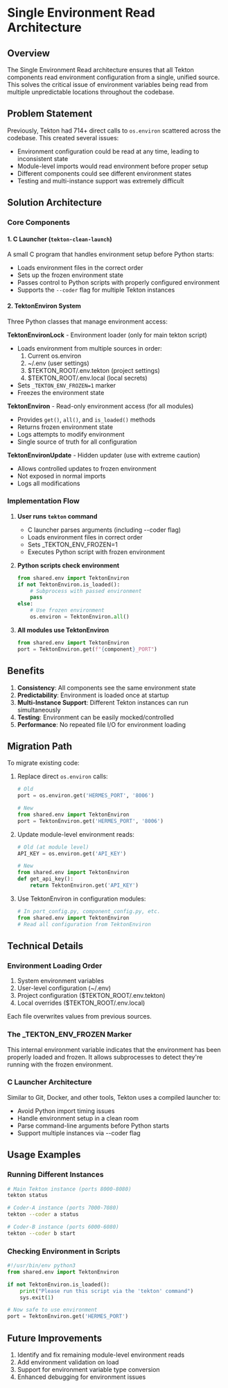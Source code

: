 # Single Environment Read Architecture

## Overview

The Single Environment Read architecture ensures that all Tekton components read environment configuration from a single, unified source. This solves the critical issue of environment variables being read from multiple unpredictable locations throughout the codebase.

## Problem Statement

Previously, Tekton had 714+ direct calls to `os.environ` scattered across the codebase. This created several issues:
- Environment configuration could be read at any time, leading to inconsistent state
- Module-level imports would read environment before proper setup
- Different components could see different environment states
- Testing and multi-instance support was extremely difficult

## Solution Architecture

### Core Components

#### 1. C Launcher (`tekton-clean-launch`)
A small C program that handles environment setup before Python starts:
- Loads environment files in the correct order
- Sets up the frozen environment state
- Passes control to Python scripts with properly configured environment
- Supports the `--coder` flag for multiple Tekton instances

#### 2. TektonEnviron System
Three Python classes that manage environment access:

**TektonEnvironLock** - Environment loader (only for main tekton script)
- Loads environment from multiple sources in order:
  1. Current os.environ
  2. ~/.env (user settings)
  3. $TEKTON_ROOT/.env.tekton (project settings)
  4. $TEKTON_ROOT/.env.local (local secrets)
- Sets `_TEKTON_ENV_FROZEN=1` marker
- Freezes the environment state

**TektonEnviron** - Read-only environment access (for all modules)
- Provides `get()`, `all()`, and `is_loaded()` methods
- Returns frozen environment state
- Logs attempts to modify environment
- Single source of truth for all configuration

**TektonEnvironUpdate** - Hidden updater (use with extreme caution)
- Allows controlled updates to frozen environment
- Not exposed in normal imports
- Logs all modifications

### Implementation Flow

1. **User runs `tekton` command**
   - C launcher parses arguments (including --coder flag)
   - Loads environment files in correct order
   - Sets _TEKTON_ENV_FROZEN=1
   - Executes Python script with frozen environment

2. **Python scripts check environment**
   ```python
   from shared.env import TektonEnviron
   if not TektonEnviron.is_loaded():
       # Subprocess with passed environment
       pass
   else:
       # Use frozen environment
       os.environ = TektonEnviron.all()
   ```

3. **All modules use TektonEnviron**
   ```python
   from shared.env import TektonEnviron
   port = TektonEnviron.get(f"{component}_PORT")
   ```

## Benefits

1. **Consistency**: All components see the same environment state
2. **Predictability**: Environment is loaded once at startup
3. **Multi-Instance Support**: Different Tekton instances can run simultaneously
4. **Testing**: Environment can be easily mocked/controlled
5. **Performance**: No repeated file I/O for environment loading

## Migration Path

To migrate existing code:

1. Replace direct `os.environ` calls:
   ```python
   # Old
   port = os.environ.get('HERMES_PORT', '8006')
   
   # New
   from shared.env import TektonEnviron
   port = TektonEnviron.get('HERMES_PORT', '8006')
   ```

2. Update module-level environment reads:
   ```python
   # Old (at module level)
   API_KEY = os.environ.get('API_KEY')
   
   # New
   from shared.env import TektonEnviron
   def get_api_key():
       return TektonEnviron.get('API_KEY')
   ```

3. Use TektonEnviron in configuration modules:
   ```python
   # In port_config.py, component_config.py, etc.
   from shared.env import TektonEnviron
   # Read all configuration from TektonEnviron
   ```

## Technical Details

### Environment Loading Order
1. System environment variables
2. User-level configuration (~/.env)
3. Project configuration ($TEKTON_ROOT/.env.tekton)
4. Local overrides ($TEKTON_ROOT/.env.local)

Each file overwrites values from previous sources.

### The _TEKTON_ENV_FROZEN Marker
This internal environment variable indicates that the environment has been properly loaded and frozen. It allows subprocesses to detect they're running with the frozen environment.

### C Launcher Architecture
Similar to Git, Docker, and other tools, Tekton uses a compiled launcher to:
- Avoid Python import timing issues
- Handle environment setup in a clean room
- Parse command-line arguments before Python starts
- Support multiple instances via --coder flag

## Usage Examples

### Running Different Instances
```bash
# Main Tekton instance (ports 8000-8080)
tekton status

# Coder-A instance (ports 7000-7080)  
tekton --coder a status

# Coder-B instance (ports 6000-6080)
tekton --coder b start
```

### Checking Environment in Scripts
```python
#!/usr/bin/env python3
from shared.env import TektonEnviron

if not TektonEnviron.is_loaded():
    print("Please run this script via the 'tekton' command")
    sys.exit(1)

# Now safe to use environment
port = TektonEnviron.get('HERMES_PORT')
```

## Future Improvements

1. Identify and fix remaining module-level environment reads
2. Add environment validation on load
3. Support for environment variable type conversion
4. Enhanced debugging for environment issues